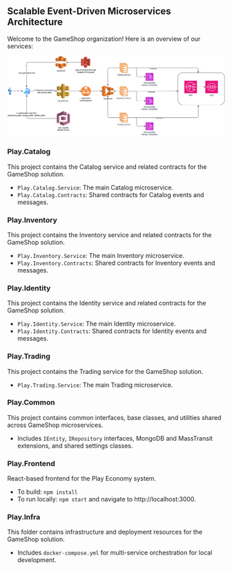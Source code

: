 

## Scalable Event-Driven Microservices Architecture

Welcome to the GameShop organization! Here is an overview of our services:

![Architecture Diagram](../architecture/arch.png)

### Play.Catalog
This project contains the Catalog service and related contracts for the GameShop solution.
- `Play.Catalog.Service`: The main Catalog microservice.
- `Play.Catalog.Contracts`: Shared contracts for Catalog events and messages.

### Play.Inventory
This project contains the Inventory service and related contracts for the GameShop solution.
- `Play.Inventory.Service`: The main Inventory microservice.
- `Play.Inventory.Contracts`: Shared contracts for Inventory events and messages.

### Play.Identity
This project contains the Identity service and related contracts for the GameShop solution.
- `Play.Identity.Service`: The main Identity microservice.
- `Play.Identity.Contracts`: Shared contracts for Identity events and messages.

### Play.Trading
This project contains the Trading service for the GameShop solution.
- `Play.Trading.Service`: The main Trading microservice.

### Play.Common
This project contains common interfaces, base classes, and utilities shared across GameShop microservices.
- Includes `IEntity`, `IRepository` interfaces, MongoDB and MassTransit extensions, and shared settings classes.

### Play.Frontend
React-based frontend for the Play Economy system.
- To build: `npm install`
- To run locally: `npm start` and navigate to http://localhost:3000.

### Play.Infra
This folder contains infrastructure and deployment resources for the GameShop solution.
- Includes `docker-compose.yml` for multi-service orchestration for local development.

